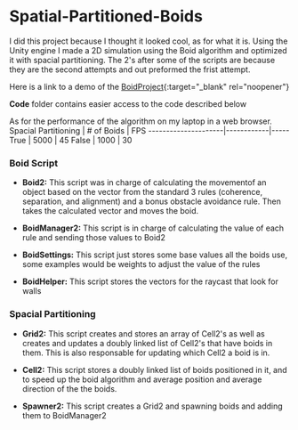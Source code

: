 # Spatial-Partitioned-Boids
I did this project because I thought it looked cool, as for what it is. Using the Unity engine I made a 2D simulation using the Boid algorithm and optimized it with spacial partitioning. The 2's after some of the scripts are because they are the second attempts and out preformed the frist attempt.

Here is a link to a demo of the [BoidProject](https://parkerallen.github.io/BoidProject/){:target="_blank" rel="noopener"}


**Code** folder contains easier access to the code described below

As for the performance of the algorithm on my laptop in a web browser. 
Spacial Partitioning | # of Boids | FPS
---------------------|------------|-----
True | 5000 | 45
False | 1000 | 30

### Boid Script
* **Boid2:** This script was in charge of calculating the movementof an object based on the vector from the standard 3 rules (coherence, separation, and alignment) and a bonus obstacle avoidance rule. Then takes the calculated vector and moves the boid.

* **BoidManager2:** This script is in charge of calculating the value of each rule and sending those values to Boid2

* **BoidSettings:** This script just stores some base values all the boids use, some examples would be weights to adjust the value of the rules

* **BoidHelper:** This script stores the vectors for the raycast that look for walls

### Spacial Partitioning
* **Grid2:** This script creates and stores an array of Cell2's as well as creates and updates a doubly linked list of Cell2's that have boids in them. This is also responsable for updating which Cell2 a boid is in.

* **Cell2:** This script stores a doubly linked list of boids positioned in it, and to speed up the boid algorithm and average position and average direction of the the boids.

* **Spawner2:** This script creates a Grid2 and spawning boids and adding them to BoidManager2
